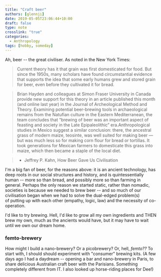 ```yaml
---
title: "Craft beer"
authors: [glennji]
date: 2019-05-05T23:06:44+10:00
draft: false
type: note
crosslink: "true"
categories:
  - Anthropology
tags: [hobby, someday]
---
```

Ah, beer -- the great civiliser. As noted in the New York Times:

> Current theory has it that grain was first domesticated for food. But since the 1950s, many scholars have found circumstantial evidence that supports the idea that some early humans grew and stored grain for beer, even before they cultivated it for bread.

> Brian Hayden and colleagues at Simon Fraser University in Canada provide new support for this theory in an article published this month (and online last year) in the Journal of Archeological Method and Theory. Examining potential beer-brewing tools in archaeological remains from the Natufian culture in the Eastern Mediterranean, the team concludes that “brewing of beer was an important aspect of feasting and society in the Late Epipaleolithic” era.Anthropological studies in Mexico suggest a similar conclusion: there, the ancestral grass of modern maize, teosinte, was well suited for making beer — but was much less so for making corn flour for bread or tortillas. It took generations for Mexican farmers to domesticate this grass into maize, which then became a staple of the local diet.

> - Jeffrey P. Kahn, How Beer Gave Us Civilisation

I'm a big fan of beer, for the reasons above: it is an ancient technology, has deep roots in our social structures and history, and is quintessentially human -- more so than bread, and possibly more so than farming in general. Perhaps the only reason we started static, rather than nomadic, societies is because we needed to brew beer -- and so much of our civilisation began when we had to solve the dual-edged problem(s) of putting up with each other (empathy, logic, law) and the necessity of co-operation.

I'd like to try brewing. Hell, I'd like to grow all my own ingredients and THEN brew my own, much as the ancients would have, but it may have to wait until we own our dream home.

### femto-brewery

How might I build a nano-brewery? Or a picobrewery? Or, hell, _femto??_ To start with, I should should experiment with "consumer" brewing kits. (A few days ago I had a daydream -- opening a bar and nano-brewery in Paris, to share delicious Australian craft beer with the Parisians. Something completely different from IT. I also looked up horse-riding places for Dee!)
